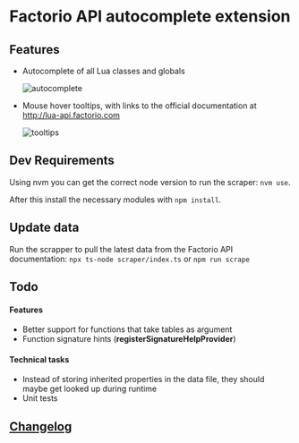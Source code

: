 # Factorio API autocomplete extension

## Features

- Autocomplete of all Lua classes and globals

  ![autocomplete](images/autocomplete.gif)

- Mouse hover tooltips, with links to the official documentation at http://lua-api.factorio.com

  ![tooltips](images/tooltips.gif)

## Dev Requirements

Using nvm you can get the correct node version to run the scraper: `nvm use`.

After this install the necessary modules with `npm install`.

## Update data

Run the scrapper to pull the latest data from the Factorio API documentation: `npx ts-node scraper/index.ts` or `npm run scrape`

## Todo

#### Features
- Better support for functions that take tables as argument
- Function signature hints (**registerSignatureHelpProvider**)

#### Technical tasks
- Instead of storing inherited properties in the data file, they should maybe get looked up during runtime
- Unit tests

## [Changelog](CHANGELOG.md)
